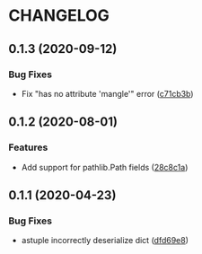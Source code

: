 # CHANGELOG

## 0.1.3 (2020-09-12)

### Bug Fixes
* Fix "has no attribute 'mangle'" error ([c71cb3b](https://github.com/yukinarit/pyserde/commit/c71cb3b5aaad16d008d0220a72c119ee0fbddc1a))

## 0.1.2 (2020-08-01)

### Features
* Add support for pathlib.Path fields ([28c8c1a](https://github.com/yukinarit/pyserde/commit/28c8c1a))

## 0.1.1 (2020-04-23)

### Bug Fixes
* astuple incorrectly deserialize dict ([dfd69e8](https://github.com/yukinarit/pyserde/commit/dfd69e8))

